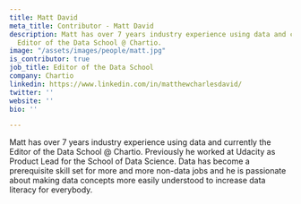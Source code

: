 ```yaml
---
title: Matt David
meta_title: Contributor - Matt David
description: Matt has over 7 years industry experience using data and currently the
  Editor of the Data School @ Chartio.
image: "/assets/images/people/matt.jpg"
is_contributor: true
job_title: Editor of the Data School
company: Chartio
linkedin: https://www.linkedin.com/in/matthewcharlesdavid/
twitter: ''
website: ''
bio: ''

---
```

Matt has over  7 years industry experience using data and currently the Editor of the Data School @ Chartio. Previously he worked at Udacity as Product Lead for the School of Data Science. Data has become a prerequisite skill set for more and more non-data jobs and he is passionate about making data concepts more easily understood to increase data literacy for everybody.